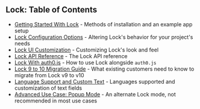 ## Lock: Table of Contents

* [Getting Started With Lock](/libraries/lock#lock-10-installation) - Methods of installation and an example app setup
* [Lock Configuration Options](/libraries/lock/v10/customization) -  Altering Lock's behavior for your project's needs
* [Lock UI Customization](/libraries/lock/v10/ui-customization) - Customizing Lock's look and feel
* [Lock API Reference](/libraries/lock/v10/api) - The Lock API reference
* [Lock With auth0.js](/libraries/lock/v10/auth0js) - How to use Lock alongside `auth0.js`
* [Lock 9 to 10 Migration Guide](/libraries/lock/v10/migration-guide) - What existing customers need to know to migrate from Lock v9 to v10
* [Language Support and Custom Text](/libraries/lock/v10/i18n) - Languages supported and customization of text fields
* [Advanced Use Case: Popup Mode](/libraries/lock/v10/popup-mode) - An alternate Lock mode, not recommended in most use cases
